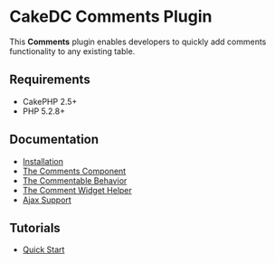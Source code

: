 CakeDC Comments Plugin
======================

This **Comments** plugin enables developers to quickly add comments functionality to any existing table.

Requirements
------------

* CakePHP 2.5+
* PHP 5.2.8+

Documentation
-------------

* [Installation](Documentation/Installation.md)
* [The Comments Component](Documentation/The-Comments-Component.md)
* [The Commentable Behavior](Documentation/The-Commentable-Behavior.md)
* [The Comment Widget Helper](Documentation/The-Comment-Widget-Helper.md)
* [Ajax Support](Documentation/Ajax-Support.md)

Tutorials
---------

* [Quick Start](Tutorials/Quick-Start.md)
